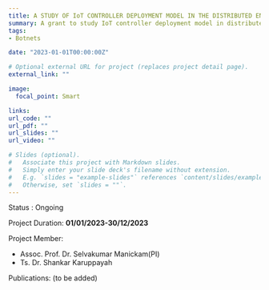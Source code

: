 ```yaml
---
title: A STUDY OF IoT CONTROLLER DEPLOYMENT MODEL IN THE DISTRIBUTED ENERGY RESOURCES ENVIRONMENT
summary: A grant to study IoT controller deployment model in distributed energy resources environment.
tags:
- Botnets

date: "2023-01-01T00:00:00Z"

# Optional external URL for project (replaces project detail page).
external_link: ""

image:
  focal_point: Smart

links:
url_code: ""
url_pdf: ""
url_slides: ""
url_video: ""

# Slides (optional).
#   Associate this project with Markdown slides.
#   Simply enter your slide deck's filename without extension.
#   E.g. `slides = "example-slides"` references `content/slides/example-slides.md`.
#   Otherwise, set `slides = ""`.
---
```



Status : Ongoing

Project Duration: **01/01/2023-30/12/2023**
   
Project Member:
- Assoc. Prof. Dr. Selvakumar Manickam(PI)
- Ts. Dr. Shankar Karuppayah


Publications:
(to be added)